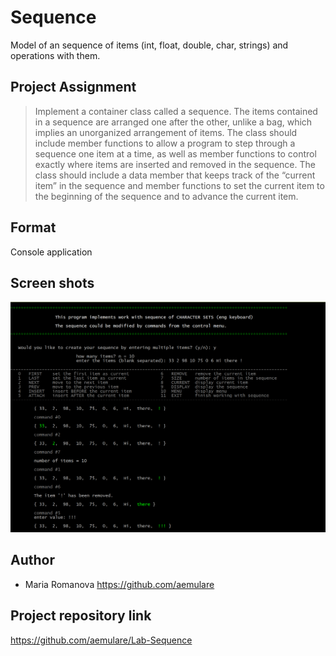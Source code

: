 # Sequence

Model of an sequence of items (int, float, double, char, strings) and operations with them.

## Project Assignment

> Implement a container class called a sequence. The items contained in a sequence are arranged one after the other, unlike a bag, which implies an unorganized arrangement of items. 
> The class should include member functions to allow a program to step through a sequence 
> one item at a time, as well as member functions to control exactly where items are inserted 
> and removed in the sequence. 
> The class should include a data member that keeps track of the “current item” in the sequence
> and member functions to set the current item to the beginning of the sequence 
> and to advance the current item.


## Format

Console application

## Screen shots

![alt tag](https://raw.githubusercontent.com/aemulare/Lab-Sequence/master/Sequence-screen-shot.png)

## Author

* Maria Romanova
  https://github.com/aemulare

## Project repository link

https://github.com/aemulare/Lab-Sequence
